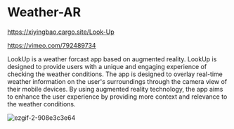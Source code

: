# Weather-AR

https://xiyingbao.cargo.site/Look-Up

https://vimeo.com/792489734


LookUp is a weather forcast app based on augmented reality.  LookUp is designed to provide users with a unique and engaging experience of checking the weather conditions. The app is designed to overlay real-time weather information on the user's surroundings through the camera view of their mobile devices. By using augmented reality technology, the app aims to enhance the user experience by providing more context and relevance to the weather conditions.


![ezgif-2-908e3c3e64](https://github.com/ariaxxxi/Weather-AR/assets/87568028/fb4a99be-25d4-4843-a0ca-5aefa7beeca4)
